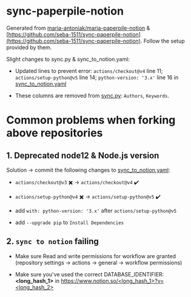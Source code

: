 # sync-paperpile-notion

Generated from [maria-antoniak/maria-paperpile-notion](https://github.com/maria-antoniak/maria-paperpile-notion) & [https://github.com/seba-1511/sync-paperpile-notion](https://github.com/seba-1511/sync-paperpile-notion). Follow the setup provided by them.

Slight changes to sync.py & sync_to_notion.yaml:

- Updated lines to prevent error: `actions/checkout@v4` line 11; `actions/setup-python@v5` line 14; `python-version: '3.x'` line 16 in [sync_to_notion.yaml](https://github.com/Elahekhezri/maria-paperpile-notion/blob/main/.github/workflows/sync_to_notion.yaml) 
    
- These columns are removed from [sync.py](https://github.com/Elahekhezri/maria-paperpile-notion/blob/main/sync.py): `Authors`, `Keywords`.

# Common problems when forking above repositories

## 1. Deprecated node12 & Node.js version

Solution -> commit the following changes to [sync_to_notion.yaml](https://github.com/Elahekhezri/maria-paperpile-notion/blob/main/.github/workflows/sync_to_notion.yaml):
- `actions/checkout@v3` ✖️ -> `actions/checkout@v4` ✔️

- `actions/setup-python@v4` ✖️ -> `actions/setup-python@v5` ✔️

- add `with: python-version: '3.x'` after `actions/setup-python@v5`

- add `--upgrade pip` to `Install Dependencies`

## 2. `sync to notion` failing

- Make sure Read and write permissions for workflow are granted (repository settings -> actions -> general -> workflow permissions)

- Make sure you've used the correct DATABASE_IDENTIFIER: **<long_hash_1>** in [https://www.notion.so/<long_hash_1>?v=<long_hash_2>](https://www.notion.so/<long_hash_1>?v=<long_hash_2>)
